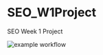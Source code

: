 # SEO_W1Project
SEO Week 1 Project


![example workflow](https://github.com/creyez/SEO_W1Project/actions/workflows/style.yaml/badge.svg)

